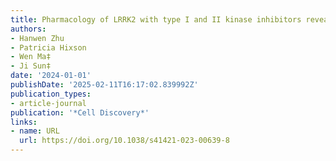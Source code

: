 ```yaml
---
title: Pharmacology of LRRK2 with type I and II kinase inhibitors revealed by cryo-EM
authors:
- Hanwen Zhu
- Patricia Hixson
- Wen Ma‡
- Ji Sun‡
date: '2024-01-01'
publishDate: '2025-02-11T16:17:02.839992Z'
publication_types:
- article-journal
publication: '*Cell Discovery*'
links:
- name: URL
  url: https://doi.org/10.1038/s41421-023-00639-8
---
```

